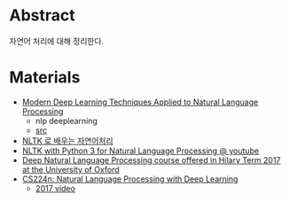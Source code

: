 # Abstract

자연어 처리에 대해 정리한다.

# Materials

* [Modern Deep Learning Techniques Applied to Natural Language Processing](https://nlpoverview.com/)
  * nlp deeplearning
  * [src](https://github.com/omarsar/nlp_overview)
* [NLTK 로 배우는 자연어처리](https://blog.naver.com/bcj1210/221144598072)
* [NLTK with Python 3 for Natural Language Processing @ youtube](https://www.youtube.com/playlist?list=PLQVvvaa0QuDf2JswnfiGkliBInZnIC4HL)
* [Deep Natural Language Processing course offered in Hilary Term 2017 at the University of Oxford](https://github.com/oxford-cs-deepnlp-2017/lectures/blob/master/README.md)
* [CS224n: Natural Language Processing with Deep Learning](http://web.stanford.edu/class/cs224n/)
  * [2017 video](https://www.youtube.com/playlist?list=PL3FW7Lu3i5Jsnh1rnUwq_TcylNr7EkRe6)
